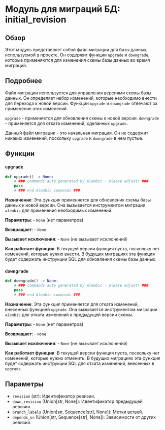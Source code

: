 # Модуль для миграций БД:  initial_revision

## Обзор

Этот модуль представляет собой файл миграции для базы данных, используемой в проекте. 
Он содержит функции `upgrade` и `downgrade`, которые применяются для изменения схемы базы данных во время миграций. 

## Подробнее

Файл миграции используется для управления версиями схемы базы данных. 
Он определяет набор изменений, которые необходимо внести для перехода к новой версии. 
Функции `upgrade` и `downgrade` отвечают за применение этих изменений.

`upgrade` - применяется для обновления схемы к новой версии.
`downgrade` - применяется для отката изменений, сделанных `upgrade`.

Данный файл миграции - это начальная миграция. 
Он не содержит никаких изменений, поскольку  `upgrade` и `downgrade` в нем пустые. 

## Функции

### `upgrade`

```python
def upgrade() -> None:
    # ### commands auto generated by Alembic - please adjust! ###
    pass
    # ### end Alembic commands ###
```

**Назначение**: 
    Эта функция применяется для обновления схемы базы данных к новой версии. 
    Она вызывается инструментом миграции `alembic` для применения необходимых изменений.

**Параметры**:
    - `None` (нет параметров)

**Возвращает**:
    - `None`

**Вызывает исключения**:
    - `None` (не вызывает исключений)

**Как работает функция**:
    В текущей версии функция пуста, поскольку нет изменений, которые нужно внести. 
    В будущих миграциях эта функция будет содержать инструкции SQL для обновления схемы базы данных. 

### `downgrade`

```python
def downgrade() -> None:
    # ### commands auto generated by Alembic - please adjust! ###
    pass
    # ### end Alembic commands ###
```

**Назначение**: 
    Эта функция применяется для отката изменений, внесенных функцией `upgrade`. 
    Она вызывается инструментом миграции `alembic` для отката изменений к предыдущей версии схемы.

**Параметры**:
    - `None` (нет параметров)

**Возвращает**:
    - `None`

**Вызывает исключения**:
    - `None` (не вызывает исключений)

**Как работает функция**:
    В текущей версии функция пуста, поскольку нет изменений, которые нужно отменить. 
    В будущих миграциях эта функция будет содержать инструкции SQL для отката изменений, внесенных в `upgrade`. 

## Параметры

- `revision` (str): Идентификатор ревизии.
- `down_revision` (Union[str, None]): Идентификатор предыдущей ревизии.
- `branch_labels` (Union[str, Sequence[str], None]):  Метки ветвей.
- `depends_on` (Union[str, Sequence[str], None]):  Зависимости от других ревизий.